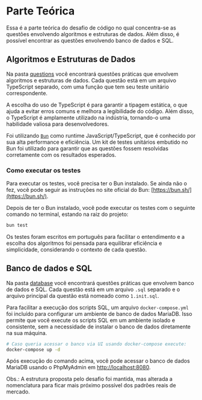# Parte Teórica

Essa é a parte teórica do desafio de código no qual concentra-se as questões envolvendo algoritmos e estruturas de dados. Além disso, é possível encontrar as questões envolvendo banco de dados e SQL.

## Algoritmos e Estruturas de Dados

Na pasta [questions](./questions) você encontrará questões práticas que envolvem algoritmos e estruturas de dados. Cada questão está em um arquivo TypeScript separado, com uma função que tem seu teste unitário correspondente.

A escolha do uso de TypeScript é para garantir a tipagem estática, o que ajuda a evitar erros comuns e melhora a legibilidade do código. Além disso, o TypeScript é amplamente utilizado na indústria, tornando-o uma habilidade valiosa para desenvolvedores.

Foi utilizando [`Bun`](https://bun.sh/) como runtime JavaScript/TypeScript, que é conhecido por sua alta performance e eficiência. Um kit de testes unitários embutido no Bun foi utilizado para garantir que as questões fossem resolvidas corretamente com os resultados esperados.

### Como executar os testes 

Para executar os testes, você precisa ter o Bun instalado. Se ainda não o fez, você pode seguir as instruções no site oficial do Bun: [https://bun.sh/](https://bun.sh/).

Depois de ter o Bun instalado, você pode executar os testes com o seguinte comando no terminal, estando na raiz do projeto:

```bash
bun test
```

Os testes foram escritos em português para facilitar o entendimento e a escolha dos algoritmos foi pensada para equilibrar eficiência e simplicidade, considerando o contexto de cada questão.

## Banco de dados e SQL

Na pasta [database](./database) você encontrará questões práticas que envolvem banco de dados e SQL. Cada questão está em um arquivo `.sql` separado e o arquivo principal da questão está nomeado como `1.init.sql`.

Para facilitar a execução dos scripts SQL, um arquivo `docker-compose.yml` foi incluído para configurar um ambiente de banco de dados MariaDB. Isso permite que você execute os scripts SQL em um ambiente isolado e consistente, sem a necessidade de instalar o banco de dados diretamente na sua máquina.

```bash
# Caso queria acessar o banco via UI usando docker-compose execute:
docker-compose up -d
```

Após execução do comando acima, você pode acessar o banco de dados MariaDB usando o PhpMyAdmin em [http://localhost:8080](http://localhost:8080).

Obs.: A estrutura proposta pelo desafio foi mantida, mas alterada a nomenclatura para ficar mais próximo possível dos padrões reais de mercado.